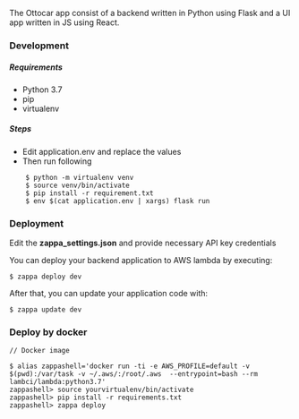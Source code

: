 The Ottocar app consist of a backend written in Python using Flask and a UI app written in JS using React.

### Development
##### Requirements
* Python 3.7
* pip
* virtualenv

##### Steps
* Edit application.env and replace the values
* Then run following

````
    $ python -m virtualenv venv
    $ source venv/bin/activate
    $ pip install -r requirement.txt
    $ env $(cat application.env | xargs) flask run
````

### Deployment

Edit the **zappa_settings.json** and provide necessary API key credentials

You can deploy your backend application to AWS lambda by executing:

	$ zappa deploy dev

After that, you can update your application code with:

	$ zappa update dev
### Deploy by docker
    // Docker image
    
    $ alias zappashell='docker run -ti -e AWS_PROFILE=default -v $(pwd):/var/task -v ~/.aws/:/root/.aws  --entrypoint=bash --rm lambci/lambda:python3.7'
    zappashell> source yourvirtualenv/bin/activate
    zappashell> pip install -r requirements.txt
    zappashell> zappa deploy
